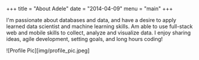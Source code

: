 +++
title = "About Adele"
date = "2014-04-09"
menu = "main"
+++

I'm passionate about databases and data, and have a desire to apply learned data scientist and machine learning skills. Am able to use full-stack web and mobile skills to collect, analyze and visualize data. I enjoy sharing ideas, agile development, setting goals, and long hours coding!

![Profile Pic][img/profile_pic.jpeg]

